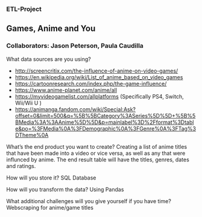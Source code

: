 ### ETL-Project
## Games, Anime and You

### Collaborators: Jason Peterson, Paula Caudilla

What data sources are you using?
* http://screencritix.com/the-influence-of-anime-on-video-games/
* https://en.wikipedia.org/wiki/List_of_anime_based_on_video_games
* https://cartoonresearch.com/index.php/the-game-influence/
* https://www.anime-planet.com/anime/all
* https://myvideogamelist.com/allplatforms (Specifically PS4, Switch, Wii/Wii U )
* https://animanga.fandom.com/wiki/Special:Ask?offset=0&limit=500&q=%5B%5BCategory%3ASeries%5D%5D+%5B%5BMedia%3A%3AAnime%5D%5D&p=mainlabel%3D%2Fformat%3Dtable&po=%3FMedia%0A%3FDemographic%0A%3FGenre%0A%3FTag%3DTheme%0A

What’s the end product you want to create?
Creating a list of anime titles that have been made into a video or vice versa, as well as any that were influnced by anime. The end result table will have the titles, genres, dates and ratings.

How will you store it?
SQL Database

How will you transform the data?
Using Pandas

What additional challenges will you give yourself if you have time?
Webscraping for anime/game titles



